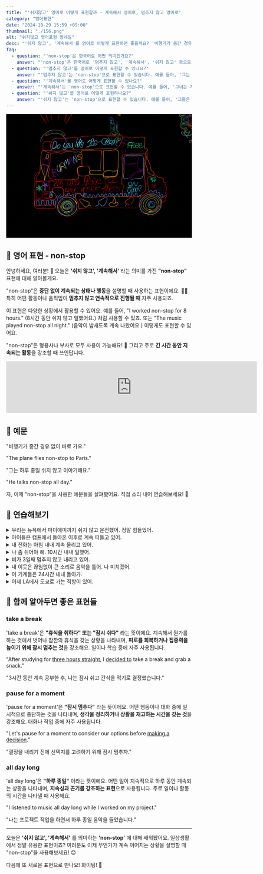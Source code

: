 ```yaml
---
title: "'쉬지않고' 영어로 어떻게 표현할까 - 계속해서 영어로, 멈추지 않고 영어로"
category: "영어표현"
date: "2024-10-29 15:59 +09:00"
thumbnail: "./156.png"
alt: "쉬지않고 영어표현 썸네일"
desc: "'쉬지 않고', '계속해서'를 영어로 어떻게 표현하면 좋을까요? '비행기가 중간 경유 없이 바로 가요.', '그는 하루 종일 쉬지 않고 이야기해요.' 등을 영어로 표현하는 법을 배워봅시다. 다양한 예문을 통해서 연습하고 본인의 표현으로 만들어 보세요."
faq:
  - question: "'non-stop'은 한국어로 어떤 의미인가요?"
    answer: "'non-stop'은 한국어로 '멈추지 않고', '계속해서', '쉬지 않고' 등으로 번역될 수 있습니다. 어떤 일이 끊임없이 진행되거나 멈추지 않고 계속됨을 표현할 때 사용합니다."
  - question: "'멈추지 않고'를 영어로 어떻게 표현할 수 있나요?"
    answer: "'멈추지 않고'는 'non-stop'으로 표현할 수 있습니다. 예를 들어, '그는 멈추지 않고 일했다'는 'He worked non-stop'로 말할 수 있습니다."
  - question: "'계속해서'를 영어로 어떻게 표현할 수 있나요?"
    answer: "'계속해서'는 'non-stop'으로 표현할 수 있습니다. 예를 들어, '그녀는 계속해서 노래를 불렀다'는 'She sang non-stop'으로 말할 수 있습니다."
  - question: "'쉬지 않고'를 영어로 어떻게 표현하나요?"
    answer: "'쉬지 않고'는 'non-stop'으로 표현할 수 있습니다. 예를 들어, '그들은 쉬지 않고 달렸다'는 'They ran non-stop'으로 표현할 수 있습니다."
---
```


![차 모양의 네온사인 간판](./156-1.jpg)

## 🌟 영어 표현 - non-stop

안녕하세요, 여러분! 👋 오늘은 **'쉬지 않고', '계속해서'** 라는 의미를 가진 **"non-stop"** 표현에 대해 알아볼게요.

"non-stop"은 **중단 없이 계속되는 상태나 행동**을 설명할 때 사용하는 표현이에요. 🏃‍♀️ 특히 어떤 활동이나 움직임이 **멈추지 않고 연속적으로 진행될 때** 자주 사용되죠.

이 표현은 다양한 상황에서 활용할 수 있어요. 예를 들어, "I worked non-stop for 8 hours." (8시간 동안 쉬지 않고 일했어요.) 처럼 사용할 수 있죠. 또는 "The music played non-stop all night." (음악이 밤새도록 계속 나왔어요.) 이렇게도 표현할 수 있어요.

"non-stop"은 형용사나 부사로 모두 사용이 가능해요! 🔄 그리고 주로 **긴 시간 동안 지속되는 활동**을 강조할 때 쓰인답니다.

<iframe src="https://ads-partners.coupang.com/widgets.html?id=819055&template=carousel&trackingCode=AF7855282&subId=&width=680&height=140&tsource=" width="680" height="140" frameborder="0" scrolling="no" referrerpolicy="unsafe-url" browsingtopics></iframe>

## 📖 예문

"비행기가 중간 경유 없이 바로 가요."

"The plane flies non-stop to Paris."

"그는 하루 종일 쉬지 않고 이야기해요."

"He talks non-stop all day."

자, 이제 "non-stop"을 사용한 예문들을 살펴봤어요. 직접 소리 내어 연습해보세요! 🎯

## 💬 연습해보기

<details>
<summary>우리는 뉴욕에서 마이애미까지 쉬지 않고 운전했어. 정말 힘들었어.</summary>
<span>We drove non-stop from New York to Miami. It was exhausting.</span>
</details>

<details>
<summary>아이들은 캠프에서 돌아온 이후로 계속 떠들고 있어.</summary>
<span>The kids have been talking non-stop since they got back from camp.</span>
</details>

<details>
<summary>내 전화는 아침 내내 계속 울리고 있어.</summary>
<span>My phone's been ringing non-stop all morning.</span>
</details>

<details>
<summary>나 좀 쉬어야 해. 10시간 내내 일했어.</summary>
<span>I need a break. I've been working non-stop for <a href="/blog/in-english/050.n-days-straight/">ten hours straight</a>.</span>
</details>

<details>
<summary>비가 3일째 멈추지 않고 내리고 있어.</summary>
<span>It's been raining non-stop for three days now.</span>
</details>

<details>
<summary>내 이웃은 끊임없이 큰 소리로 음악을 틀어. 나 미치겠어.</summary>
<span>My neighbor plays loud music non-stop. It's <a href="/blog/in-english/089.drive-someone-crazy/">driving me crazy</a>.</span>
</details>

<details>
<summary>이 기계들은 24시간 내내 돌아가.</summary>
<span>These machines run non-stop <a href="/blog/in-english/138.24-7/">24/7</a>.</span>
</details>

<details>
<summary>이제 LA에서 도쿄로 가는 직항이 있어.</summary>
<span>They offer non-stop flights from LA to Tokyo now.</span>
</details>

## 🤝 함께 알아두면 좋은 표현들

### take a break

'take a break'은 **"휴식을 취하다" 또는 "잠시 쉬다"** 라는 뜻이에요. 계속해서 뭔가를 하는 것에서 벗어나 잠깐의 휴식을 갖는 상황을 나타내며, **피로를 회복하거나 집중력을 높이기 위해 잠시 멈추는 것**을 강조해요. 일이나 학습 중에 자주 사용됩니다.

"After studying for [three hours straight](/blog/in-english/050.n-days-straight/), I [decided to](/blog/in-english/062.decide-to/) take a break and grab a snack."

"3시간 동안 계속 공부한 후, 나는 잠시 쉬고 간식을 먹기로 결정했습니다."

### pause for a moment

'pause for a moment'은 **"잠시 멈추다"** 라는 뜻이에요. 어떤 행동이나 대화 중에 일시적으로 중단하는 것을 나타내며, **생각을 정리하거나 상황을 재고하는 시간을 갖는 것**을 강조해요. 대화나 작업 중에 자주 사용됩니다.

"Let's pause for a moment to consider our options before [making a decision](/blog/vocab-1/010.make-a-decision/)."

"결정을 내리기 전에 선택지를 고려하기 위해 잠시 멈추자."

### all day long

'all day long'은 **"하루 종일"** 이라는 뜻이에요. 어떤 일이 지속적으로 하루 동안 계속되는 상황을 나타내며, **지속성과 끈기를 강조하는 표현**으로 사용됩니다. 주로 일이나 활동의 시간을 나타낼 때 사용해요.

"I listened to music all day long while I worked on my project."

"나는 프로젝트 작업을 하면서 하루 종일 음악을 들었습니다."

---

오늘은 **'쉬지 않고', '계속해서'** 를 의미하는 **'non-stop'** 에 대해 배워봤어요. 일상생활에서 정말 유용한 표현이죠? 여러분도 이제 무언가가 계속 이어지는 상황을 설명할 때 "non-stop"을 사용해보세요! 😊

다음에 또 새로운 표현으로 만나요! 화이팅! 💪
